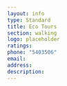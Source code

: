```yaml
---
layout: info
type: Standard
title: Eco Tours
section: walking
logo: placeholder
ratings:
phone: "5403506"
email:
address:
description:
---
```


